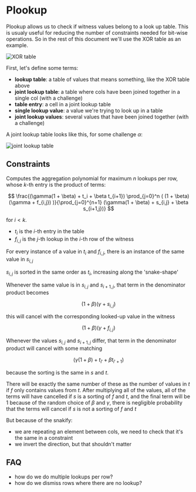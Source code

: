 # Plookup

Plookup allows us to check if witness values belong to a look up table. This is usualy useful for reducing the number of constraints needed for bit-wise operations. So in the rest of this document we'll use the XOR table as an example.

![XOR table](../img/xor.png)

First, let's define some terms:

* **lookup table**: a table of values that means something, like the XOR table above
* **joint lookup table**: a table where cols have been joined together in a single col (with a challenge)
* **table entry**: a cell in a joint lookup table
* **single lookup value**: a value we're trying to look up in a table
* **joint lookup values**: several values that have been joined together (with a challenge)

A joint lookup table looks like this, for some challenge $\alpha$:

![joint lookup table](../img/joint_xor.png)

## Constraints

Computes the aggregation polynomial for maximum $n$ lookups per row, whose $k$-th entry is the product of terms:

$$
\frac{(\gamma(1 + \beta) + t_i + \beta t_{i+1}) \prod_{j=0}^n ( (1 + \beta) (\gamma + f_{i,j}) )}{\prod_{j=0}^{n+1} (\gamma(1 + \beta) + s_{i,j} + \beta s_{i+1,j})}
$$

for $i < k$.

* $t_i$ is the $i$-th entry in the table
* $f_{i, j}$ is the $j$-th lookup in the $i$-th row of the witness

For every instance of a value in $t_i$ and $f_{i,j}$, there is an instance of the same value in $s_{i,j}$

$s_{i,j}$ is sorted in the same order as $t_i$, increasing along the 'snake-shape'

Whenever the same value is in $s_{i,j}$ and $s_{i+1,j}$, that term in the denominator product becomes

$$(1 + \beta) (\gamma + s_{i,j})$$

this will cancel with the corresponding looked-up value in the witness 

$$(1 + \beta) (\gamma + f_{i,j})$$

Whenever the values $s_{i,j}$ and $s_{i+1,j}$ differ, that term in the denominator product will cancel with some matching

$$(\gamma(1 + \beta) + t_{i'} + \beta t_{i'+1})$$

because the sorting is the same in $s$ and $t$.

There will be exactly the same number of these as the number of values in $t$ if $f$ only contains values from $t$.
After multiplying all of the values, all of the terms will have cancelled if $s$ is a sorting of $f$ and $t$, and the final term will be $1$
because of the random choice of $\beta$ and $\gamma$, there is negligible probability that the terms will cancel if $s$ is not a sorting of $f$ and $t$

But because of the snakify:

* we are repeating an element between cols, we need to check that it's the same in a constraint
* we invert the direction, but that shouldn't matter

## FAQ

* how do we do multiple lookups per row?
* how do we dismiss rows where there are no lookup?
